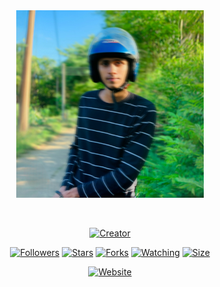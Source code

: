 <div class="repo" align="center">
 
  <a href="#">
    <img src="logologo.jpg" width="300" height="300" />
  </a>
  
  <p align="center">
    <a href="#"><img src="http://readme-typing-svg.herokuapp.com?color=#ff0ab&center=true&vCenter=true&multiline=false&lines=KING+DILA+WHATSAPP+BOT" alt="" /></a>
  </p>
  
  <p align="center">
    <a href="#"><img title="Creator" src="https://img.shields.io/badge/Creator-MrDila-red.svg?style=for-the-badge&logo=github" /></a>
  </p>
  
  <p align="center">
    <a href="https://github.com/themiyadilann?tab=followers"><img title="Followers" src="https://img.shields.io/github/followers/themiyadilann?color=green&style=flat-square" /></a>
    <a href="https://github.com/themiyadilann/Dila-Md/stargazers/"><img title="Stars" src="https://img.shields.io/github/stars/themiyadilann/Dila-MD?color=white&style=flat-square" /></a>
    <a href="https://github.com/themiyadilann/Dila-Md/network/members"><img title="Forks" src="https://img.shields.io/github/forks/themiyadilann/Dila-Md?color=yellow&style=flat-square" /></a>
    <a href="https://github.com/themiyadilann/Dila-Md/watchers"><img title="Watching" src="https://img.shields.io/github/watchers/themiyadilann/Dila-MD?label=Watchers&color=red&style=flat-square" /></a>
    <a href="https://github.com/themiyadilann/Dila-Md"><img title="Size" src="https://img.shields.io/github/repo-size/themiyadilann/QDila-Md?style=flat-square&color=darkred" /></a>
  </p>
  
  <p align="center">
    <a href="https://dilamdbot.vercel.app"><img src="https://img.shields.io/badge/Website-Dilamdbot-blue.svg?style=for-the-badge" alt="Website" /></a>
  </p>
  
</div>
